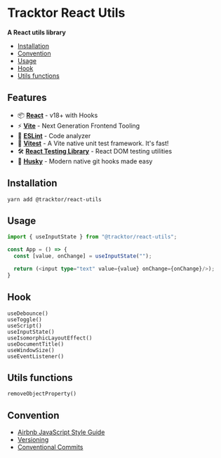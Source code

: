 #  Tracktor React Utils 

**A React utils library**

- [Installation](#Installation)
- [Convention](#Convention)
- [Usage](#Usage)
- [Hook](#Hook)
- [Utils functions](#Utils-functions)

## Features

- 📦 **[React](https://fr.reactjs.org)** - v18+ with Hooks
- ⚡️ **[Vite](https://vitejs.dev)** - Next Generation Frontend Tooling
- 📐 **[ESLint](https://eslint.org)** - Code analyzer
- 🚀 **[Vitest](https://vitest.dev)** - A Vite native unit test framework. It's fast!
- 🛠️ **[React Testing Library](https://testing-library.com/docs/react-testing-library/intro)** - React DOM testing
  utilities
- 🐶 **[Husky](https://typicode.github.io/husky)** - Modern native git hooks made easy

## Installation

```console
yarn add @tracktor/react-utils
```

## Usage

```typescript jsx
import { useInputState } from "@tracktor/react-utils";

const App = () => {
  const [value, onChange] = useInputState("");

  return (<input type="text" value={value} onChange={onChange}/>);
}
```

## Hook
`useDebounce()`  
`useToggle()`  
`useScript()`  
`useInputState()`  
`useIsomorphicLayoutEffect()`  
`useDocumentTitle()`  
`useWindowSize()`  
`useEventListener()`

## Utils functions
`removeObjectProperty()`


## Convention

- [Airbnb JavaScript Style Guide](https://github.com/airbnb/javascript)
- [Versioning](https://semver.org)
- [Conventional Commits](https://www.conventionalcommits.org)
